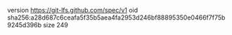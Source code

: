 version https://git-lfs.github.com/spec/v1
oid sha256:a28d687c6ceafa5f35b5aea4fa2953d246bf88895350e0466f7f75b9245d396b
size 249
